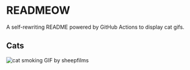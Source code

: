 # READMEOW

A self-rewriting README powered by GitHub Actions to display cat gifs.

## Cats

![cat smoking GIF by sheepfilms](https://media4.giphy.com/media/l0ExdMHUDKteztyfe/200.gif?cid=9acd02da0ee3ko1hr02v8m24ei56dwf95oxgx4qjlh488ybu&ep=v1_gifs_search&rid=200.gif&ct=g)
